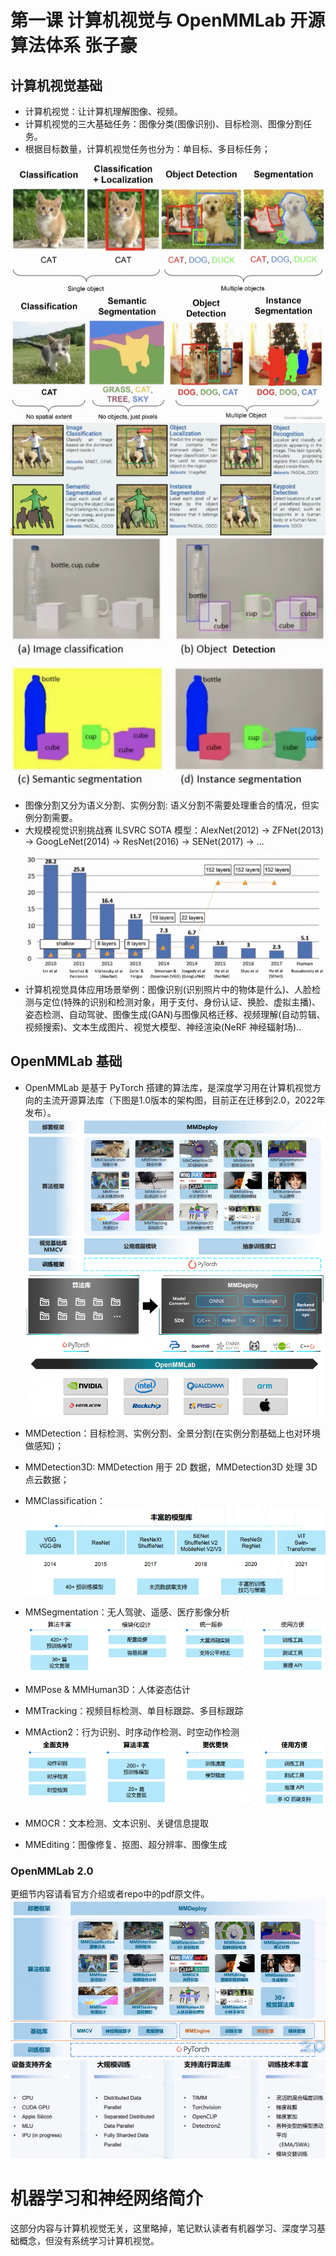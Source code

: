 # 第一课 计算机视觉与 OpenMMLab 开源算法体系 张子豪

## 计算机视觉基础

- 计算机视觉：让计算机理解图像、视频。
- 计算机视觉的三大基础任务：图像分类(图像识别)、目标检测、图像分割任务。
- 根据目标数量，计算机视觉任务也分为：单目标、多目标任务；

![](2023-02-02-19-40-34.png)
![](2023-02-02-19-52-43.png)
![](2023-02-02-19-54-07.png)
![](2023-02-02-19-54-32.png)
- 图像分割又分为语义分割、实例分割: 语义分割不需要处理重合的情况，但实例分割需要。
- 大规模视觉识别挑战赛 ILSVRC SOTA 模型：AlexNet(2012) -> ZFNet(2013) -> GoogLeNet(2014) -> ResNet(2016) -> SENet(2017) -> ...
![](2023-02-02-19-58-35.png)
- 计算机视觉具体应用场景举例：图像识别(识别照片中的物体是什么)、人脸检测与定位(特殊的识别和检测对象，用于支付、身份认证、换脸、虚拟主播)、姿态检测、自动驾驶、图像生成(GAN)与图像风格迁移、视频理解(自动剪辑、视频搜索)、文本生成图片、视觉大模型、神经渲染(NeRF 神经辐射场)..

## OpenMMLab 基础
- OpenMMLab 是基于 PyTorch 搭建的算法库，是深度学习用在计算机视觉方向的主流开源算法库（下图是1.0版本的架构图，目前正在迁移到2.0，2022年发布）。
![](2023-02-02-20-13-44.png)
![](2023-02-02-20-14-07.png)

- MMDetection：目标检测、实例分割、全景分割(在实例分割基础上也对环境做感知)；
- MMDetection3D: MMDetection 用于 2D 数据，MMDetection3D 处理 3D 点云数据；
- MMClassification： 
![](2023-02-02-20-23-58.png)
- MMSegmentation：无人驾驶、遥感、医疗影像分析
![](2023-02-02-20-25-15.png)
- MMPose & MMHuman3D：人体姿态估计
- MMTracking：视频目标检测、单目标跟踪、多目标跟踪
- MMAction2：行为识别、时序动作检测、时空动作检测
![](2023-02-02-20-28-24.png)
- MMOCR：文本检测、文本识别、关键信息提取
- MMEditing：图像修复、抠图、超分辨率、图像生成

### OpenMMLab 2.0
更细节内容请看官方介绍或者repo中的pdf原文件。
![](2023-02-02-20-33-04.png)
![](2023-02-02-20-35-27.png)

# 机器学习和神经网络简介
这部分内容与计算机视觉无关，这里略掉，笔记默认读者有机器学习、深度学习基础概念，但没有系统学习计算机视觉。

